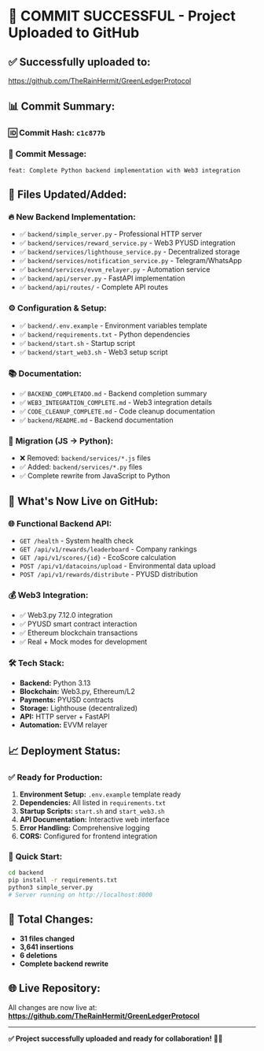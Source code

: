 # 🚀 COMMIT SUCCESSFUL - Project Uploaded to GitHub

## ✅ **Successfully uploaded to:** 
https://github.com/TheRainHermit/GreenLedgerProtocol

## 📊 **Commit Summary:**

### 🆔 **Commit Hash:** `c1c877b`
### 📝 **Commit Message:**
```
feat: Complete Python backend implementation with Web3 integration
```

## 📁 **Files Updated/Added:**

### 🔥 **New Backend Implementation:**
- ✅ `backend/simple_server.py` - Professional HTTP server
- ✅ `backend/services/reward_service.py` - Web3 PYUSD integration
- ✅ `backend/services/lighthouse_service.py` - Decentralized storage
- ✅ `backend/services/notification_service.py` - Telegram/WhatsApp
- ✅ `backend/services/evvm_relayer.py` - Automation service
- ✅ `backend/api/server.py` - FastAPI implementation
- ✅ `backend/api/routes/` - Complete API routes

### ⚙️ **Configuration & Setup:**
- ✅ `backend/.env.example` - Environment variables template
- ✅ `backend/requirements.txt` - Python dependencies
- ✅ `backend/start.sh` - Startup script
- ✅ `backend/start_web3.sh` - Web3 setup script

### 📚 **Documentation:**
- ✅ `BACKEND_COMPLETADO.md` - Backend completion summary
- ✅ `WEB3_INTEGRATION_COMPLETE.md` - Web3 integration details
- ✅ `CODE_CLEANUP_COMPLETE.md` - Code cleanup documentation
- ✅ `backend/README.md` - Backend documentation

### 🔄 **Migration (JS → Python):**
- ❌ Removed: `backend/services/*.js` files
- ✅ Added: `backend/services/*.py` files
- ✅ Complete rewrite from JavaScript to Python

## 🎯 **What's Now Live on GitHub:**

### 🌐 **Functional Backend API:**
- `GET /health` - System health check
- `GET /api/v1/rewards/leaderboard` - Company rankings
- `GET /api/v1/scores/{id}` - EcoScore calculation
- `POST /api/v1/datacoins/upload` - Environmental data upload
- `POST /api/v1/rewards/distribute` - PYUSD distribution

### 💰 **Web3 Integration:**
- ✅ Web3.py 7.12.0 integration
- ✅ PYUSD smart contract interaction
- ✅ Ethereum blockchain transactions
- ✅ Real + Mock modes for development

### 🛠️ **Tech Stack:**
- **Backend:** Python 3.13
- **Blockchain:** Web3.py, Ethereum/L2
- **Payments:** PYUSD contracts
- **Storage:** Lighthouse (decentralized)
- **API:** HTTP server + FastAPI
- **Automation:** EVVM relayer

## 📈 **Deployment Status:**

### ✅ **Ready for Production:**
1. **Environment Setup:** `.env.example` template ready
2. **Dependencies:** All listed in `requirements.txt`
3. **Startup Scripts:** `start.sh` and `start_web3.sh`
4. **API Documentation:** Interactive web interface
5. **Error Handling:** Comprehensive logging
6. **CORS:** Configured for frontend integration

### 🔧 **Quick Start:**
```bash
cd backend
pip install -r requirements.txt
python3 simple_server.py
# Server running on http://localhost:8000
```

## 🎉 **Total Changes:**
- **31 files changed**
- **3,641 insertions**
- **6 deletions**
- **Complete backend rewrite**

## 🌐 **Live Repository:**
All changes are now live at:
**https://github.com/TheRainHermit/GreenLedgerProtocol**

---

**✅ Project successfully uploaded and ready for collaboration!** 🌿🚀
